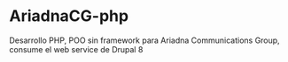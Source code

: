 # AriadnaCG-php
Desarrollo PHP, POO sin framework para Ariadna Communications Group, consume el web service de Drupal 8

